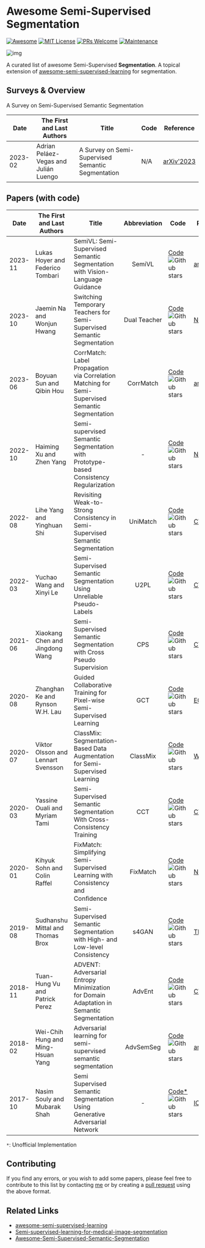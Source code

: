 # Awesome Semi-Supervised Segmentation

[![Awesome](https://awesome.re/badge.svg)](https://awesome.re/) [![MIT License](https://img.shields.io/badge/license-MIT-green.svg)](https://opensource.org/licenses/MIT) [![PRs Welcome](https://img.shields.io/badge/PRs-welcome-brightgreen.svg?style=flat-square)](http://makeapullrequest.com/) [![Maintenance](https://img.shields.io/badge/Maintained%3F-yes-green.svg)](https://github.com/likyoo/awesome-semi-supervised-segmentation/graphs/commit-activity)

![img](https://i.imgur.com/Ky2jxnj.png)

A curated list of awesome Semi-Supervised **Segmentation**. A topical extension of [awesome-semi-supervised-learning](https://github.com/yassouali/awesome-semi-supervised-learning) for segmentation.



## Surveys & Overview

A Survey on Semi-Supervised Semantic Segmentation

| Date    | The First and Last Authors            | Title                                             | Code | Reference                                      |
| ------- | ------------------------------------- | ------------------------------------------------- | ---- | ---------------------------------------------- |
| 2023-02 | Adrian Peláez-Vegas and Julián Luengo | A Survey on Semi-Supervised Semantic Segmentation | N/A  | [arXiv'2023](https://arxiv.org/abs/2302.09899) |



## Papers (with code)

| Date    | The First and Last Authors         | Title                                                        | Abbreviation | Code                                                         | Reference                                                    |
| ------- | ---------------------------------- | ------------------------------------------------------------ | :----------: | ------------------------------------------------------------ | ------------------------------------------------------------ |
| 2023-11 | Lukas Hoyer and Federico Tombari   | SemiVL: Semi-Supervised Semantic Segmentation with Vision-Language Guidance |    SemiVL    | [Code](https://github.com/google-research/semivl)![Github stars](https://img.shields.io/github/stars/google-research/semivl) | [arXiv'2023](https://arxiv.org/abs/2311.16241)               |
| 2023-10 | Jaemin Na and Wonjun Hwang         | Switching Temporary Teachers for Semi-Supervised Semantic Segmentation | Dual Teacher | [Code](https://github.com/naver-ai/dual-teacher)![Github stars](https://img.shields.io/github/stars/naver-ai/dual-teacher) | [NIPS'2023](https://arxiv.org/abs/2310.18640)                |
| 2023-06 | Boyuan Sun and Qibin Hou           | CorrMatch: Label Propagation via Correlation Matching for Semi-Supervised Semantic Segmentation |  CorrMatch   | [Code](https://github.com/BBBBchan/CorrMatch)![Github stars](https://img.shields.io/github/stars/BBBBchan/CorrMatch) | [arXiv'2023](https://arxiv.org/abs/2306.04300)               |
| 2022-10 | Haiming Xu and Zhen Yang           | Semi-supervised Semantic Segmentation with Prototype-based Consistency Regularization |      -       | [Code](https://github.com/HeimingX/semi_seg_proto)![Github stars](https://img.shields.io/github/stars/HeimingX/semi_seg_proto) | [NIPS'2022](https://proceedings.neurips.cc/paper_files/paper/2022/hash/a70ee7ea485e4fd36abbfc4adf591c28-Abstract-Conference.html) |
| 2022-08 | Lihe Yang and Yinghuan Shi         | Revisiting Weak-to-Strong Consistency in Semi-Supervised Semantic Segmentation |   UniMatch   | [Code](https://github.com/LiheYoung/UniMatch)![Github stars](https://img.shields.io/github/stars/LiheYoung/UniMatch) | [CVPR'2023](https://openaccess.thecvf.com/content/CVPR2023/html/Yang_Revisiting_Weak-to-Strong_Consistency_in_Semi-Supervised_Semantic_Segmentation_CVPR_2023_paper.html) |
| 2022-03 | Yuchao Wang and Xinyi Le           | Semi-Supervised Semantic Segmentation Using Unreliable Pseudo-Labels |     U2PL     | [Code](https://github.com/Haochen-Wang409/U2PL)![Github stars](https://img.shields.io/github/stars/Haochen-Wang409/U2PL) | [CVPR'2022](https://openaccess.thecvf.com/content/CVPR2022/html/Wang_Semi-Supervised_Semantic_Segmentation_Using_Unreliable_Pseudo-Labels_CVPR_2022_paper.html) |
| 2021-06 | Xiaokang Chen and Jingdong Wang    | Semi-Supervised Semantic Segmentation with Cross Pseudo Supervision |     CPS      | [Code](https://github.com/charlesCXK/TorchSemiSeg)![Github stars](https://img.shields.io/github/stars/charlesCXK/TorchSemiSeg) | [CVPR'2021](https://openaccess.thecvf.com/content/CVPR2021/html/Chen_Semi-Supervised_Semantic_Segmentation_With_Cross_Pseudo_Supervision_CVPR_2021_paper.html) |
| 2020-08 | Zhanghan Ke and Rynson W.H. Lau    | Guided Collaborative Training for Pixel-wise Semi-Supervised Learning |     GCT      | [Code](https://github.com/ZHKKKe/PixelSSL)![Github stars](https://img.shields.io/github/stars/ZHKKKe/PixelSSL) | [ECCV'2020](https://arxiv.org/abs/2008.05258)                |
| 2020-07 | Viktor Olsson and Lennart Svensson | ClassMix: Segmentation-Based Data Augmentation for Semi-Supervised Learning |   ClassMix   | [Code](https://github.com/WilhelmT/ClassMix)![Github stars](https://img.shields.io/github/stars/WilhelmT/ClassMix) | [WACV'2021]()                                                |
| 2020-03 | Yassine Ouali and Myriam Tami      | Semi-Supervised Semantic Segmentation With Cross-Consistency Training |     CCT      | [Code](https://github.com/yassouali/CCT)![Github stars](https://img.shields.io/github/stars/yassouali/CCT) | [CVPR'2020](https://openaccess.thecvf.com/content_CVPR_2020/html/Ouali_Semi-Supervised_Semantic_Segmentation_With_Cross-Consistency_Training_CVPR_2020_paper.html) |
| 2020-01 | Kihyuk Sohn and Colin Raffel       | FixMatch: Simplifying Semi-Supervised Learning with Consistency and Conﬁdence |   FixMatch   | [Code](https://github.com/google-research/fixmatch)![Github stars](https://img.shields.io/github/stars/google-research/fixmatch) | [NIPS'2020](https://arxiv.org/abs/2001.07685)                |
| 2019-08 | Sudhanshu Mittal and Thomas Brox   | Semi-Supervised Semantic Segmentation with High- and Low-level Consistency |    s4GAN     | [Code](https://github.com/sud0301/semisup-semseg)![Github stars](https://img.shields.io/github/stars/sud0301/semisup-semseg) | [TPAMI'2019](https://ieeexplore.ieee.org/abstract/document/8935407) |
| 2018-11 | Tuan-Hung Vu and Patrick Perez     | ADVENT: Adversarial Entropy Minimization for Domain Adaptation in Semantic Segmentation |    AdvEnt    | [Code](https://github.com/valeoai/ADVENT)![Github stars](https://img.shields.io/github/stars/valeoai/ADVENT) | [CVPR'2019](https://openaccess.thecvf.com/content_CVPR_2019/html/Vu_ADVENT_Adversarial_Entropy_Minimization_for_Domain_Adaptation_in_Semantic_Segmentation_CVPR_2019_paper.html) |
| 2018-02 | Wei-Chih Hung and Ming-Hsuan Yang  | Adversarial learning for semi-supervised semantic segmentation |  AdvSemSeg   | [Code](https://github.com/hfslyc/AdvSemiSeg)![Github stars](https://img.shields.io/github/stars/hfslyc/AdvSemiSeg) | [arXiv'2018](https://arxiv.org/abs/1802.07934)               |
| 2017-10 | Nasim Souly and Mubarak Shah       | Semi Supervised Semantic Segmentation Using Generative Adversarial Network |      -       | [Code*](https://github.com/gengyanlei/ssgan)![Github stars](https://img.shields.io/github/stars/gengyanlei/ssgan) | [ICCV'2017](https://openaccess.thecvf.com/content_iccv_2017/html/Souly__Semi_Supervised_ICCV_2017_paper.html) |



```*```: Unofficial Implementation

## Contributing

If you find any errors, or you wish to add some papers, please feel free to contribute to this list by contacting [me](https://likyoo.github.io/) or by creating a [pull request](https://github.com/likyoo/awesome-semi-supervised-segmentation/pulls) using the above format.



## Related Links

- [awesome-semi-supervised-learning](https://github.com/yassouali/awesome-semi-supervised-learning)
- [Semi-supervised-learning-for-medical-image-segmentation](https://github.com/HiLab-git/SSL4MIS)
- [Awesome-Semi-Supervised-Semantic-Segmentation](https://github.com/BBBBchan/Awesome-Semi-Supervised-Semantic-Segmentation)